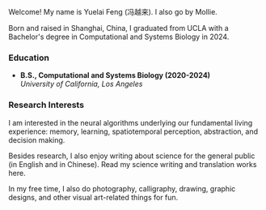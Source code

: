 Welcome! My name is Yuelai Feng (冯越来). I also go by Mollie.

Born and raised in Shanghai, China, I graduated from UCLA with a Bachelor's degree in Computational and Systems Biology in 2024.

### Education  
* **B.S., Computational and Systems Biology (2020-2024)**  
  *University of California, Los Angeles*

### Research Interests  
I am interested in the neural algorithms underlying our fundamental living experience: memory, learning, spatiotemporal perception, abstraction, and decision making.

Besides research, I also enjoy writing about science for the general public (in English and in Chinese). Read my science writing and translation works here.

In my free time, I also do photography, calligraphy, drawing, graphic designs, and other visual art-related things for fun.
